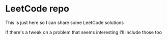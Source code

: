 # LeetCode repo

This is just here so I can share some LeetCode solutions

If there's a tweak on a problem that seems interesting I'll include those too
